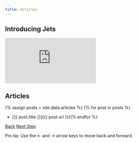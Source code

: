 ```yaml
---
title: Articles
---
```


## Introducing Jets

<div class="video-box"><div class="video-container"><iframe src="https://www.youtube.com/embed/17Y3AJl9dw4" frameborder="0" allowfullscreen=""></iframe></div></div>

## Articles

{% assign posts = site.data.articles %}
{% for post in posts %}
* [{{ post.title }}]({{ post.url }}){% endfor %}

<a id="prev" class="btn btn-basic" href="{% link _docs/crud-json-activerecord.md %}">Back</a>
<a id="next" class="btn btn-primary" href="{% link faq.md %}">Next Step</a>
<p class="keyboard-tip">Pro tip: Use the <- and -> arrow keys to move back and forward.</p>
